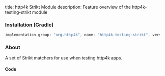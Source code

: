 title: http4k Strikt Module
description: Feature overview of the http4k-testing-strikt module

### Installation (Gradle)

```groovy
implementation group: "org.http4k", name: "http4k-testing-strikt", version: "4.17.7.0"
```

### About

A set of Strikt matchers for use when testing http4k apps.

#### Code [<img class="octocat"/>](https://github.com/http4k/http4k/blob/master/src/docs/guide/reference/strikt/example.kt)

<script src="https://gist-it.appspot.com/https://github.com/http4k/http4k/blob/master/src/docs/guide/reference/strikt/example.kt"></script>

[http4k]: https://http4k.org
